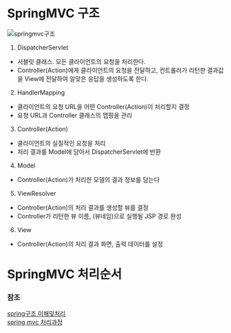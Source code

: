 # SpringMVC 구조
![springmvc구조](https://user-images.githubusercontent.com/46726709/110488901-44598f00-8132-11eb-87c4-a3a5e2844b2c.PNG)<br>

1. DispatcherServlet <br>
- 서블릿 클래스. 모든 클라이언트의 요청을 처리한다.
- Controller(Action)에게 클라이언트의 요청을 전달하고, 컨트롤러가 리턴한 결과값을 View에 전달하여 알맞은 응답을 생성하도록 한다.
2. HandlerMapping 
- 클라이언트의 요청 URL을 어떤 Controller(Action)이 처리할지 결정
- 요청 URL과 Controller 클래스의 맵핑을 관리
3. Controller(Action)
- 클라이언트의 실질적인 요청을 처리
- 처리 결과를 Model에 담아서 DispatcherServlet에 반환
4. Model
- Controller(Action)가 처리한 모델의 결과 정보를 담는다
5. ViewResolver
- Controller(Action)의 처리 결과를 생성할 뷰를 결정
- Controller가 리턴한 뷰 이름, (뷰네임)으로 실행될 JSP 경로 완성
6. View
- Controller(Action)의 처리 결과 화면, 출력 데이터를 설정




# SpringMVC 처리순서






### 참조 
[spring구조 이해및처리](https://iri-kang.tistory.com/4)<br>
[spring mvc 처리과정](https://jeong-pro.tistory.com/96)<br>
